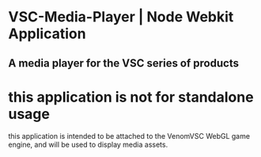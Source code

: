 # VSC-Media-Player | Node Webkit Application
A media player for the VSC series of products
----
# this application is not for standalone usage
this application is intended to be attached to the VenomVSC WebGL game engine, and will be used to display media assets.
